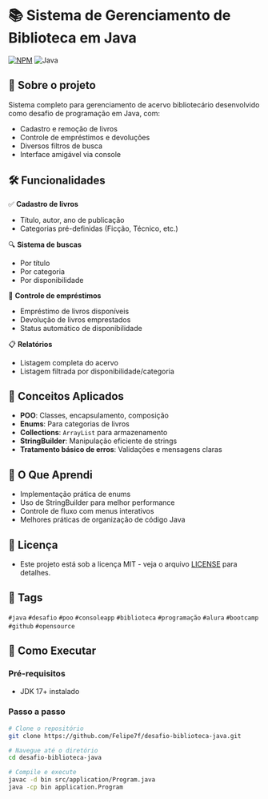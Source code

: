 # 📚 Sistema de Gerenciamento de Biblioteca em Java

[![NPM](https://img.shields.io/badge/license-MIT-green)](https://github.com/Felipe7f/desafio-biblioteca-java/blob/master/LICENSE)
![Java](https://img.shields.io/badge/Java-17-blue)

## 📌 Sobre o projeto

Sistema completo para gerenciamento de acervo bibliotecário desenvolvido como desafio de programação em Java, com:

- Cadastro e remoção de livros
- Controle de empréstimos e devoluções
- Diversos filtros de busca
- Interface amigável via console

## 🛠️ Funcionalidades

✅ **Cadastro de livros**  
- Título, autor, ano de publicação  
- Categorias pré-definidas (Ficção, Técnico, etc.)  

🔍 **Sistema de buscas**  
- Por título 
- Por categoria  
- Por disponibilidade  

🔄 **Controle de empréstimos**  
- Empréstimo de livros disponíveis  
- Devolução de livros emprestados  
- Status automático de disponibilidade  

📋 **Relatórios**  
- Listagem completa do acervo  
- Listagem filtrada por disponibilidade/categoria  

## 🧠 Conceitos Aplicados

- **POO**: Classes, encapsulamento, composição
- **Enums**: Para categorias de livros
- **Collections**: `ArrayList` para armazenamento
- **StringBuilder**: Manipulação eficiente de strings
- **Tratamento básico de erros**: Validações e mensagens claras

## 📌 O Que Aprendi

- Implementação prática de enums
- Uso de StringBuilder para melhor performance
- Controle de fluxo com menus interativos
- Melhores práticas de organização de código Java

## 📝 Licença

- Este projeto está sob a licença MIT - veja o arquivo [LICENSE](https://github.com/Felipe7f/desafio-biblioteca-java/blob/master/LICENSE) para detalhes.

## 🔖 Tags

`#java` `#desafio` `#poo` `#consoleapp` `#biblioteca` 
`#programação` `#alura` `#bootcamp` `#github` `#opensource`

## 🚀 Como Executar

### Pré-requisitos
- JDK 17+ instalado

### Passo a passo
```bash
# Clone o repositório
git clone https://github.com/Felipe7f/desafio-biblioteca-java.git

# Navegue até o diretório
cd desafio-biblioteca-java

# Compile e execute
javac -d bin src/application/Program.java
java -cp bin application.Program
